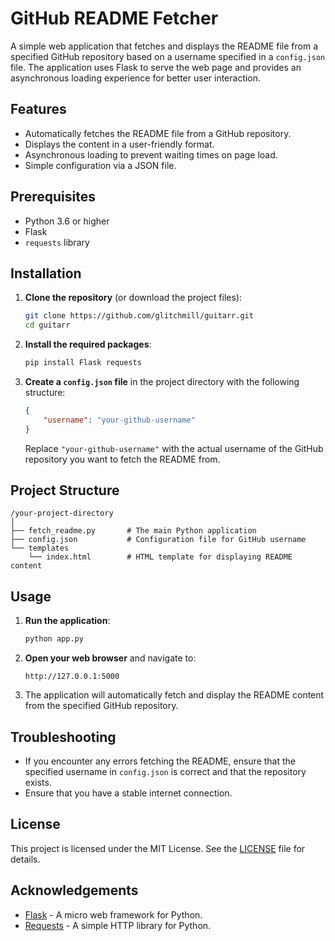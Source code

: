 
# GitHub README Fetcher

A simple web application that fetches and displays the README file from a specified GitHub repository based on a username specified in a `config.json` file. The application uses Flask to serve the web page and provides an asynchronous loading experience for better user interaction.

## Features

- Automatically fetches the README file from a GitHub repository.
- Displays the content in a user-friendly format.
- Asynchronous loading to prevent waiting times on page load.
- Simple configuration via a JSON file.

## Prerequisites

- Python 3.6 or higher
- Flask
- `requests` library

## Installation

1. **Clone the repository** (or download the project files):

   ```bash
   git clone https://github.com/glitchmill/guitarr.git
   cd guitarr
   ```

2. **Install the required packages**:

   ```bash
   pip install Flask requests
   ```

3. **Create a `config.json` file** in the project directory with the following structure:

   ```json
   {
       "username": "your-github-username"
   }
   ```

   Replace `"your-github-username"` with the actual username of the GitHub repository you want to fetch the README from.

## Project Structure

```
/your-project-directory
│
├── fetch_readme.py       # The main Python application
├── config.json           # Configuration file for GitHub username
└── templates
    └── index.html        # HTML template for displaying README content
```

## Usage

1. **Run the application**:

   ```bash
   python app.py
   ```

2. **Open your web browser** and navigate to:

   ```
   http://127.0.0.1:5000
   ```

3. The application will automatically fetch and display the README content from the specified GitHub repository.

## Troubleshooting

- If you encounter any errors fetching the README, ensure that the specified username in `config.json` is correct and that the repository exists.
- Ensure that you have a stable internet connection.

## License

This project is licensed under the MIT License. See the [LICENSE](LICENSE) file for details.

## Acknowledgements

- [Flask](https://flask.palletsprojects.com/) - A micro web framework for Python.
- [Requests](https://requests.readthedocs.io/en/latest/) - A simple HTTP library for Python.
